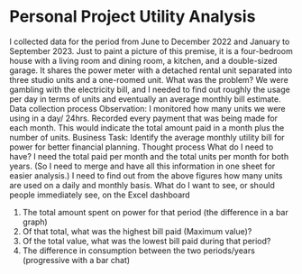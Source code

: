 # Personal Project Utility Analysis
I collected data for the period from June to December 2022 and January to September 2023.
Just to paint a picture of this premise, it is a four-bedroom house with a living room and dining room, a kitchen, and a double-sized garage. It shares the power meter with a detached rental unit separated into three studio units and a one-roomed unit.
What was the problem? We were gambling with the electricity bill, and I needed to find out roughly the usage per day in terms of units and eventually an average monthly bill estimate.
Data collection process
Observation: I monitored how many units we were using in a day/ 24hrs.
Recorded every payment that was being made for each month. This would indicate the total amount paid in a month plus the number of units.
Business Task: Identify the average monthly utility bill for power for better financial planning.
Thought process
What do I need to have? I need the total paid per month and the total units per month for both years. (So I need to merge and have all this information in one sheet for easier analysis.)
I need to find out from the above figures how many units are used on a daily and monthly basis.
What do I want to see, or should people immediately see, on the Excel dashboard
1. The total amount spent on power for that period (the difference in a bar graph)
2. Of that total, what was the highest bill paid (Maximum value)?
3. Of the total value, what was the lowest bill paid during that period?
4. The difference in consumption between the two periods/years (progressive with a bar chat)
